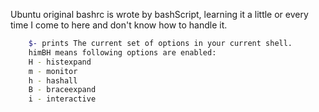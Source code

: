 Ubuntu original bashrc is wrote by bashScript, learning it a little or every
time I come to here and don't know how to handle it.

```bash
    $- prints The current set of options in your current shell.
    himBH means following options are enabled:
    H - histexpand
    m - monitor
    h - hashall
    B - braceexpand
    i - interactive
```
